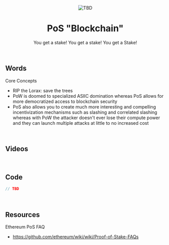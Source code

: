 <p align="center">
    <img src="TBD" alt="TBD">  
</p>

<h1 align="center">
    PoS "Blockchain"
</h1>
<p align="center">
  You get a stake! You get a stake! You get a Stake!
</p>

<br>

## Words

Core Concepts
- RIP the Lorax: save the trees
- PoW is doomed to specialized ASIIC domination whereas PoS allows for more democratized access to blockchain security
- PoS also allows you to create much more interesting and compelling incentivization mechanisms such as slashing and correlated slashing whereas with PoW the attacker doesn't ever lose their compute power and they can launch multiple attacks at little to no increased cost

<br>

## Videos

<br>

## Code
```rust
// TBD
```

<br>

## Resources

Ethereum PoS FAQ
- https://github.com/ethereum/wiki/wiki/Proof-of-Stake-FAQs

<br>
